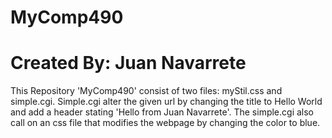 # MyComp490

# Created By: Juan Navarrete

This Repository 'MyComp490' consist of two files: myStil.css and simple.cgi.
Simple.cgi alter the given url by changing the title to Hello World and add a
header stating 'Hello from Juan Navarrete'. The simple.cgi also call on an css 
file that modifies the webpage by changing the color to blue. 
